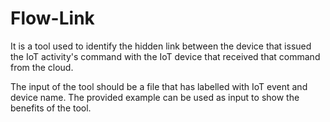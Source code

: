 # Flow-Link
It is a tool used to identify the hidden link between the device that issued the IoT activity's command with the IoT device that received that command from the cloud. 

The input of the tool should be a file that has labelled with IoT event and device name. The provided example can be used as input to show the benefits of the tool. 
